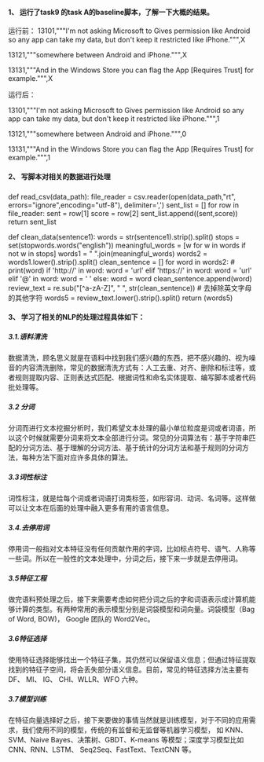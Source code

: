 #### 1、    运行了task9 的task A的baseline脚本，了解一下大概的结果。
运行前：
13101,"""I'm not asking Microsoft to Gives permission like Android so any app can take my data, but don't keep it restricted like iPhone.""",X


13121,"""somewhere between Android and iPhone.""",X


13131,"""And in the Windows Store you can flag the App [Requires Trust] for example.""",X
 
 
 运行后：
 
 
13101,"""I'm not asking Microsoft to Gives permission like Android so any app can take my data, but don't keep it restricted like iPhone.""",1


13121,"""somewhere between Android and iPhone.""",0


13131,"""And in the Windows Store you can flag the App [Requires Trust] for example.""",1
 
#### 2、	写脚本对相关的数据进行处理
###
def read_csv(data_path):
    file_reader = csv.reader(open(data_path,"rt", errors="ignore",encoding="utf-8"), delimiter=',')
    sent_list = []
    for row in file_reader:
        sent = row[1]
        score = row[2]
        sent_list.append((sent,score))
    return sent_list
    
    
def clean_data(sentence1):
    words = str(sentence1).strip().split()
    stops = set(stopwords.words("english"))
    meaningful_words = [w for w in words if not w in stops]
    words1 = " ".join(meaningful_words)
    words2 = words1.lower().strip().split()
    clean_sentence = []
    for word in words2:
        # print(word)
        if 'http://' in word:
            word = 'url'
        elif 'https://' in word:
            word = 'url'
        elif '@' in word:
            word = ' '
        else:
            word = word
        clean_sentence.append(word)
    review_text = re.sub("[^a-zA-Z]", " ", str(clean_sentence))  # 去掉除英文字母的其他字符
    words5 = review_text.lower().strip().split()
    return (words5)
 
#### 3、	学习了相关的NLP的处理过程具体如下：
##### 3.1.语料清洗
数据清洗，顾名思义就是在语料中找到我们感兴趣的东西，把不感兴趣的、视为噪音的内容清洗删除，常见的数据清洗方式有：人工去重、对齐、删除和标注等，或者规则提取内容、正则表达式匹配、根据词性和命名实体提取、编写脚本或者代码批处理等。
##### 3.2 分词
分词而进行文本挖掘分析时，我们希望文本处理的最小单位粒度是词或者词语，所以这个时候就需要分词来将文本全部进行分词。常见的分词算法有：基于字符串匹配的分词方法、基于理解的分词方法、基于统计的分词方法和基于规则的分词方法，每种方法下面对应许多具体的算法。
##### 3.3词性标注
词性标注，就是给每个词或者词语打词类标签，如形容词、动词、名词等。这样做可以让文本在后面的处理中融入更多有用的语言信息。
##### 3.4.去停用词
停用词一般指对文本特征没有任何贡献作用的字词，比如标点符号、语气、人称等一些词。所以在一般性的文本处理中，分词之后，接下来一步就是去停用词。
##### 3.5特征工程
做完语料预处理之后，接下来需要考虑如何把分词之后的字和词语表示成计算机能够计算的类型。有两种常用的表示模型分别是词袋模型和词向量。词袋模型（Bag of Word, BOW)， Google 团队的 Word2Vec。
##### 3.6特征选择
使用特征选择能够找出一个特征子集，其仍然可以保留语义信息；但通过特征提取找到的特征子空间，将会丢失部分语义信息。目前，常见的特征选择方法主要有 DF、 MI、 IG、 CHI、WLLR、WFO 六种。
##### 3.7模型训练
在特征向量选择好之后，接下来要做的事情当然就是训练模型，对于不同的应用需求，我们使用不同的模型，传统的有监督和无监督等机器学习模型， 如 KNN、SVM、Naive Bayes、决策树、GBDT、K-means 等模型；深度学习模型比如 CNN、RNN、LSTM、 Seq2Seq、FastText、TextCNN 等。


